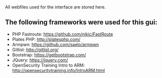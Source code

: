 All webfiles used for the interface are stored here. 

## The following frameworks were used for this gui:

* PHP Fastroute: https://github.com/nikic/FastRoute
* Plates PHP: http://platesphp.com/
* Armpwn: https://github.com/saelo/armpwn
* Gitlist: http://gitlist.org/
* Bootstrap: https://getbootstrap.com/
* JQuery: https://jquery.com/
* OpenSecurity Training Intro to ARM: http://opensecuritytraining.info/IntroARM.html 
